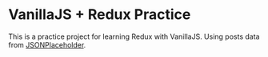 # VanillaJS + Redux Practice
This is a practice project for learning Redux with VanillaJS.
Using posts data from [JSONPlaceholder](https://jsonplaceholder.typicode.com/).
